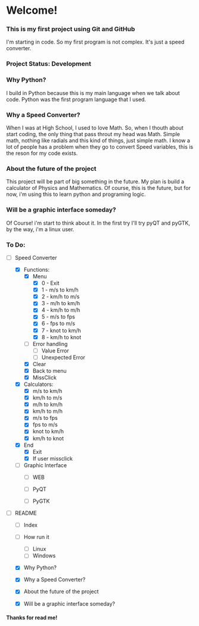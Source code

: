 # Welcome!

### This is my first project using Git and GitHub

I'm starting in code. So my first program is not complex. It's just a speed converter.

### Project Status: Development


### Why Python?

I build in Python because this is my main language when we talk about code. Python was the first program language that I used. 


### Why a Speed Converter?

When I was at High School, I used to love Math. So, when I thouth about start coding, the only thing that pass throut my head was Math. Simple math, nothing like radials and this kind of things, just simple math. I know a lot of people has a problem when they go to convert Speed variables, this is the reson for my code exists. 


### About the future of the project

This project will be part of big something in the future. My plan is build a calculator of Physics and Mathematics. Of course, this is the future, but for now, i'm using this to learn python and programing logic.


### Will be a graphic interface someday?

Of Course! i'm start to think about it. In the first try I'll try pyQT and pyGTK, by the way, i'm a linux user. 


### To Do:

- [ ] Speed Converter

	- [x] Functions:
		- [x] Menu
			- [x] 0 - Exit 
			- [x] 1 - m/s to km/h
			- [x] 2 - km/h to m/s
			- [x] 3 - m/h to km/h
			- [x] 4 - km/h to m/h
			- [x] 5 - m/s to fps
			- [x] 6 - fps to m/s
			- [x] 7 - knot to km/h
			- [x] 8 - km/h to knot
		- [ ] Error handling
			- [ ] Value Error
			- [ ] Unexpected Error 
		- [x] Clear
		- [x] Back to menu
		- [x] MissClick

	- [x] Calculators:
		- [x] m/s to km/h
		- [x] km/h to m/s
		- [x] m/h to km/h
		- [x] km/h to m/h
		- [x] m/s to fps
		- [x] fps to m/s
		- [x] knot to km/h
		- [x] km/h to knot

	- [x] End
		- [x] Exit
		- [x] If user missclick

	- [ ] Graphic Interface
		- [ ] WEB
 		- [ ] PyQT
 		- [ ] PyGTK


- [ ] README
	- [ ] Index
	- [ ] How run it
		- [ ] Linux
		- [ ] Windows
	- [x] Why Python?
	- [x] Why a Speed Converter?
	- [x] About the future of the project
	- [x] Will be a graphic interface someday?


#### Thanks for read me!